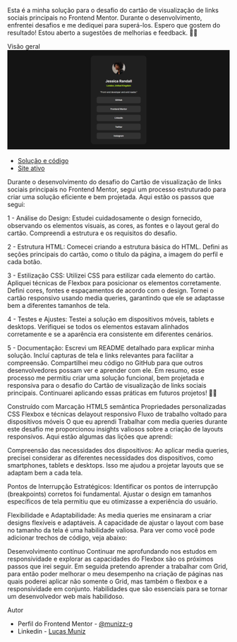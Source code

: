 Esta é a minha solução para o desafio do cartão de visualização de links sociais principais no Frontend Mentor. Durante o desenvolvimento, enfrentei desafios e me dediquei para superá-los. Espero que gostem do resultado! Estou aberto a sugestões de melhorias e feedback. 🚀🌟

Visão geral
![alt text](src/images/image-readme.png)

- [Solução e código](https://github.com/munizz-g/social-links-profile-main)
- [Site ativo](https://munizz-g.github.io/social-links-profile-main/)


Durante o desenvolvimento do desafio do Cartão de visualização de links sociais principais no Frontend Mentor, segui um processo estruturado para criar uma solução eficiente e bem projetada. Aqui estão os passos que segui:

1 - Análise do Design:
Estudei cuidadosamente o design fornecido, observando os elementos visuais, as cores, as fontes e o layout geral do cartão.
Compreendi a estrutura e os requisitos do desafio.

2 - Estrutura HTML:
Comecei criando a estrutura básica do HTML.
Defini as seções principais do cartão, como o título da página, a imagem do perfil e cada botão.

3 - Estilização CSS:
Utilizei CSS para estilizar cada elemento do cartão.
Apliquei técnicas de Flexbox para posicionar os elementos corretamente.
Defini cores, fontes e espaçamentos de acordo com o design.
Tornei o cartão responsivo usando media queries, garantindo que ele se adaptasse bem a diferentes tamanhos de tela.

4 - Testes e Ajustes:
Testei a solução em dispositivos móveis, tablets e desktops.
Verifiquei se todos os elementos estavam alinhados corretamente e se a aparência era consistente em diferentes cenários.

5 - Documentação:
Escrevi um README detalhado para explicar minha solução.
Incluí capturas de tela e links relevantes para facilitar a compreensão.
Compartilhei meu código no GitHub para que outros desenvolvedores possam ver e aprender com ele.
Em resumo, esse processo me permitiu criar uma solução funcional, bem projetada e responsiva para o desafio do Cartão de visualização de links sociais principais. Continuarei aplicando essas práticas em futuros projetos! 🚀🌟

Construído com
Marcação HTML5 semântica
Propriedades personalizadas CSS
Flexbox e técnicas delayout responsivo
Fluxo de trabalho voltado para dispositivos móveis
O que eu aprendi
Trabalhar com media queries durante este desafio me proporcionou insights valiosos sobre a criação de layouts responsivos. Aqui estão algumas das lições que aprendi:

Compreensão das necessidades dos dispositivos: Ao aplicar media queries, precisei considerar as diferentes necessidades dos dispositivos, como smartphones, tablets e desktops. Isso me ajudou a projetar layouts que se adaptam bem a cada tela.

Pontos de Interrupção Estratégicos: Identificar os pontos de interrupção (breakpoints) corretos foi fundamental. Ajustar o design em tamanhos específicos de tela permitiu que eu otimizasse a experiência do usuário.

Flexibilidade e Adaptabilidade: As media queries me ensinaram a criar designs flexíveis e adaptáveis. A capacidade de ajustar o layout com base no tamanho da tela é uma habilidade valiosa. Para ver como você pode adicionar trechos de código, veja abaixo:

Desenvolvimento contínuo
Continuar me aprofundando nos estudos em responsividade e explorar as capacidades do Flexbox são os próximos passos que irei seguir. Em seguida pretendo aprender a trabalhar com Grid, para então poder melhorar o meu desempenho na criação de páginas nas quais poderei aplicar não somente o Grid, mas também o flexbox e a responsividade em conjunto. Habilidades que são essenciais para se tornar um desenvolvedor web mais habilidoso.

Autor
- Perfil do Frontend Mentor - [@munizz-g](https://www.frontendmentor.io/profile/munizz-g)
- Linkedin - [Lucas Muniz](https://www.linkedin.com/in/lucas-muniz-gomes-36bba0298/)
